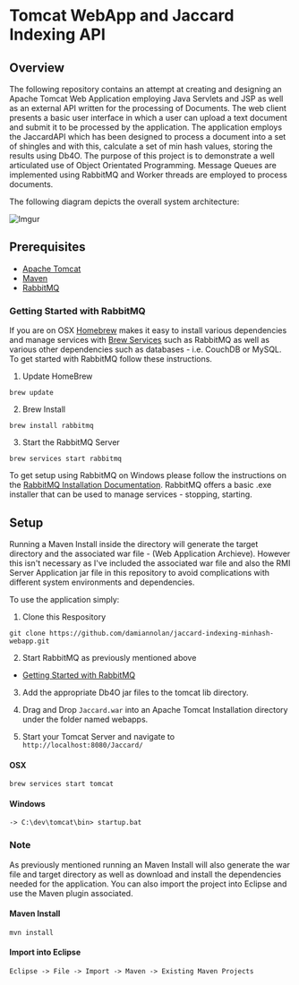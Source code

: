 # Tomcat WebApp and Jaccard Indexing API

## Overview

The following repository contains an attempt at creating and designing an Apache Tomcat Web Application employing Java Servlets and JSP as well as an external API written for the processing of Documents.
The web client presents a basic user interface in which a user can upload a text document and submit it to be processed by the application. The application employs the JaccardAPI which has been designed to process a document into a set of shingles and with this, calculate a set of min hash values, storing the results using Db4O. The purpose of this project is to demonstrate a well articulated use of Object Orientated Programming. Message Queues are implemented using RabbitMQ and Worker threads are employed to process documents.

The following diagram depicts the overall system architecture:

![Imgur](https://i.imgur.com/4iNxZc4.png)

## Prerequisites

- [Apache Tomcat](http://tomcat.apache.org/)
- [Maven](https://maven.apache.org/)
- [RabbitMQ](https://www.rabbitmq.com/)

### Getting Started with RabbitMQ

If you are on OSX [Homebrew](https://brew.sh/) makes it easy to install various dependencies and manage services with [Brew Services](https://github.com/Homebrew/homebrew-services) such as RabbitMQ as well as various other dependencies such as databases - i.e. CouchDB or MySQL. To 
get started with RabbitMQ follow these instructions.

1. Update HomeBrew
```
brew update
```

2. Brew Install
```
brew install rabbitmq
```

3. Start the RabbitMQ Server
```
brew services start rabbitmq
```

To get setup using RabbitMQ on Windows please follow the instructions on the [RabbitMQ Installation Documentation](https://www.rabbitmq.com/install-windows.html). RabbitMQ offers a basic .exe installer that can be used to manage services - stopping, starting.

## Setup

Running a Maven Install inside the directory will generate the target directory and the associated war file - (Web Application Archieve). However this isn't necessary as I've included the associated war file and also the RMI Server Application jar file in this repository to avoid complications with different system environments and dependencies.

To use the application simply:

1. Clone this Respository
```
git clone https://github.com/damiannolan/jaccard-indexing-minhash-webapp.git
```

2. Start RabbitMQ as previously mentioned above

+ [Getting Started with RabbitMQ](#getting-started-with-rabbitmq)

3. Add the appropriate Db4O jar files to the tomcat lib directory.

4. Drag and Drop `Jaccard.war` into an Apache Tomcat Installation directory under the folder named webapps.

5. Start your Tomcat Server and navigate to `http://localhost:8080/Jaccard/`

#### OSX 
```
brew services start tomcat
```

#### Windows
```
-> C:\dev\tomcat\bin> startup.bat
```

### Note

As previously mentioned running an Maven Install will also generate the war file and target directory as well as download and install the dependencies needed for the application. You can also import the project into Eclipse and use the Maven plugin associated.

#### Maven Install
```
mvn install
```

#### Import into Eclipse
```
Eclipse -> File -> Import -> Maven -> Existing Maven Projects
```
